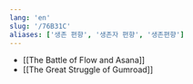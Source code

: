```yaml
---
lang: 'en'
slug: '/76B31C'
aliases: ['생존 편향', '생존자 편향', '생존편향']
---
```


- [[The Battle of Flow and Asana]]
- [[The Great Struggle of Gumroad]]
